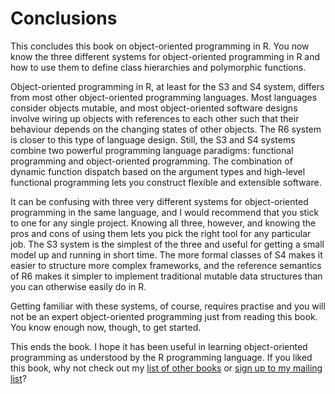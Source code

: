# Conclusions

This concludes this book on object-oriented programming in R. You now know the three different systems for object-oriented programming in R and how to use them to define class hierarchies and polymorphic functions.

Object-oriented programming in R, at least for the S3 and S4 system, differs from most other object-oriented programming languages. Most languages consider objects mutable, and most object-oriented software designs involve wiring up objects with references to each other such that their behaviour depends on the changing states of other objects. The R6 system is closer to this type of language design. Still, the S3 and S4 systems combine two powerful programming language paradigms: functional programming and object-oriented programming. The combination of dynamic function dispatch based on the argument types and high-level functional programming lets you construct flexible and extensible software.

It can be confusing with three very different systems for object-oriented programming in the same language, and I would recommend that you stick to one for any single project. Knowing all three, however, and knowing the pros and cons of using them lets you pick the right tool for any particular job. The S3 system is the simplest of the three and useful for getting a small model up and running in short time. The more formal classes of S4 makes it easier to structure more complex frameworks, and the reference semantics of R6 makes it simpler to implement traditional mutable data structures than you can otherwise easily do in R.

Getting familiar with these systems, of course, requires practise and you will not be an expert object-oriented programming just from reading this book. You know enough now, though, to get started.

This ends the book. I hope it has been useful in learning object-oriented programming as understood by the R programming language. If you liked this book, why not check out my [list of other books](http://wp.me/P9B2l-DN) or 
[sign up to my mailing list](http://eepurl.com/cwIbR5)?
